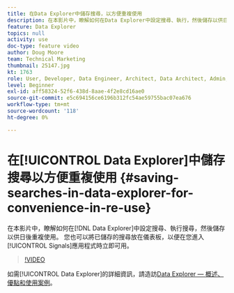 ```yaml
---
title: 在Data Explorer中儲存搜尋，以方便重複使用
description: 在本影片中，瞭解如何在Data Explorer中設定搜尋、執行，然後儲存以供日後重複使用。 您也可以將已儲存的搜尋放置在控制面板上，以便在您進入Signals應用程式時立即可用。
feature: Data Explorer
topics: null
activity: use
doc-type: feature video
author: Doug Moore
team: Technical Marketing
thumbnail: 25147.jpg
kt: 1763
role: User, Developer, Data Engineer, Architect, Data Architect, Admin, Leader
level: Beginner
exl-id: aff58324-52f6-438d-8aae-4f2e8cd16ae0
source-git-commit: e5c694156ce6196b312fc54ae59755bac07ea676
workflow-type: tm+mt
source-wordcount: '118'
ht-degree: 0%

---
```


# 在[!UICONTROL Data Explorer]中儲存搜尋以方便重複使用 {#saving-searches-in-data-explorer-for-convenience-in-re-use}

在本影片中，瞭解如何在[!DNL Data Explorer]中設定搜尋、執行搜尋，然後儲存以供日後重複使用。 您也可以將已儲存的搜尋放在儀表板，以便在您進入[!UICONTROL Signals]應用程式時立即可用。

>[!VIDEO](https://video.tv.adobe.com/v/25147/?quality=12)

如需[!UICONTROL Data Explorer]的詳細資訊，請造訪[Data Explorer — 概述、優點和使用案例](https://experiencecloud.adobe.com/resources/help/en_US/aam/data-explorer.html)。
